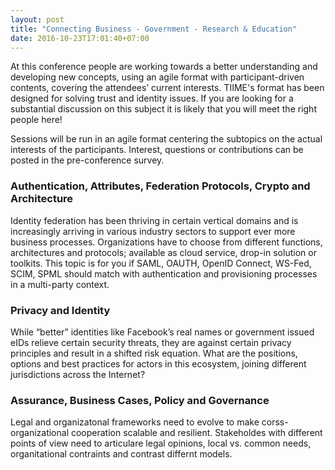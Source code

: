 ```yaml
---
layout: post
title: "Connecting Business - Government - Research & Education"
date: 2016-10-23T17:01:40+07:00
---
```



At this conference people are working towards a better understanding and developing new concepts, 
using an agile format with participant-driven contents, covering the attendees’ current interests. 
TIIME's format has been designed for solving trust and identity issues. If you 
are looking for a substantial discussion on this subject it is likely that you will meet the right 
people here!

Sessions will be run in an agile format centering the subtopics on the actual interests 
of the participants. Interest, questions or contributions can be posted in the pre-conference survey. 


### Authentication, Attributes, Federation Protocols, Crypto and Architecture

Identity federation has been thriving in certain vertical domains and is increasingly arriving in various 
industry sectors to support ever more business processes. Organizations have to choose from different 
functions, architectures and protocols; available as cloud service, drop-in solution or toolkits. This 
topic is for you if SAML, OAUTH, OpenID Connect, WS-Fed, SCIM, SPML should match with authentication and 
provisioning processes in a multi-party context.


### Privacy and Identity

While “better” identities like Facebook’s real names or government issued eIDs relieve certain security 
threats, they are against certain privacy principles and result in a shifted risk equation. What are the 
positions, options and best practices for actors in this ecosystem, joining different jurisdictions across 
the Internet?

### Assurance, Business Cases, Policy and Governance
    
Legal and organizatonal frameworks need to evolve to make corss-organizational cooperation scalable and
resilient. Stakeholdes with different points of view need to articulare legal opinions, local vs.
 common needs, organitational contraints and contrast differnt models.

